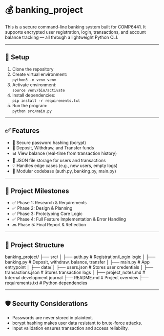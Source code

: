 # 💰 banking_project

This is a secure command-line banking system built for COMP6441. It supports encrypted user registration, login, transactions, and account balance tracking — all through a lightweight Python CLI.

---

## 🚀 Setup

1. Clone the repository
2. Create virtual environment:  
   `python3 -m venv venv`
3. Activate environment:  
   `source venv/bin/activate`
4. Install dependencies:  
   `pip install -r requirements.txt`
5. Run the program:  
   `python src/main.py`

---

## ✅ Features

- 🔐 Secure password hashing (bcrypt)
- 🧾 Deposit, Withdraw, and Transfer funds
- 📊 View balance (real-time from transaction history)
- 📂 JSON file storage for users and transactions
- 💡 Handles edge cases (e.g., new users, empty logs)
- 🧱 Modular codebase (auth.py, banking.py, main.py)

---

## 📌 Project Milestones

- ✅ Phase 1: Research & Requirements
- ✅ Phase 2: Design & Planning
- ✅ Phase 3: Prototyping Core Logic
- ✅ Phase 4: Full Feature Implementation & Error Handling
- 🔜 Phase 5: Final Report & Reflection

---

## 📁 Project Structure

banking_project/
├── src/
│ ├── auth.py # Registration/Login logic
│ ├── banking.py # Deposit, withdraw, balance, transfer
│ ├── main.py # App entrypoint
│
├── data/
│ ├── users.json # Stores user credentials
│ ├── transactions.json # Stores transaction logs
│
├── project_notes.md # Internal development journal
├── README.md # Project overview
├── requirements.txt # Python dependencies


---

## 🛡️ Security Considerations

- Passwords are never stored in plaintext.
- bcrypt hashing makes user data resistant to brute-force attacks.
- Input validation ensures transaction and access reliability.
